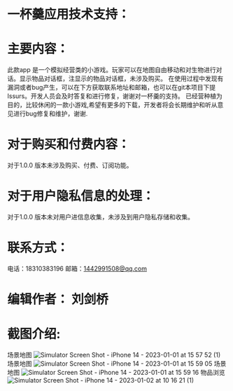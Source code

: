 # 一杯羹应用技术支持：
# 主要内容：
此款app 是一个模拟经营类的小游戏。玩家可以在地图自由移动和对生物进行对话。显示物品对话框，注显示的物品对话框，未涉及购买。
在使用过程中发现有漏洞或者bug产生，可以在下方获取联系地址和邮箱，也可以在git本项目下提Issurs。开发人员会及时答复和进行修复，谢谢对一杯羹的支持。
已经营种植为目的，比较休闲的一款小游戏,希望有更多的下载，开发者将会长期维护和听从意见进行bug修复和维护，谢谢.
# 对于购买和付费内容：
对于1.0.0 版本未涉及购买、付费、订阅功能。
# 对于用户隐私信息的处理：
对于1.0.0 版本未对用户进信息收集，未涉及到用户隐私存储和收集。
# 联系方式：
电话：18310383196
邮箱：1442991508@qq.com
# 编辑作者： 刘剑桥
# 截图介绍:
场景地图
![Simulator Screen Shot - iPhone 14 - 2023-01-01 at 15 57 52 (1)](https://user-images.githubusercontent.com/40594995/210191194-e498e579-2b03-41f3-9afb-d050dede17ae.png)
场景地图
![Simulator Screen Shot - iPhone 14 - 2023-01-01 at 15 59 05](https://user-images.githubusercontent.com/40594995/210191230-2d2bf8c8-c290-4e43-b5b6-a0d391a66f68.png)
场景地图
![Simulator Screen Shot - iPhone 14 - 2023-01-01 at 15 59 16](https://user-images.githubusercontent.com/40594995/210191239-92650df8-a6f5-42c6-b054-4d8f048301ff.png)
物品浏览
![Simulator Screen Shot - iPhone 14 - 2023-01-02 at 10 16 21 (1)](https://user-images.githubusercontent.com/40594995/210191240-a459642d-7636-4b41-ace5-c1b3f7c81d36.png)
